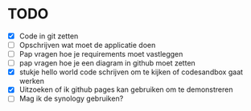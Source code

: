 # TODO

- [x] Code in git zetten
- [ ] Opschrijven wat moet de applicatie doen
- [ ] Pap vragen hoe je requirements moet vastleggen
- [ ] pap vragen hoe je een diagram in github moet zetten
- [x] stukje hello world code schrijven om te kijken of codesandbox gaat werken
- [x] Uitzoeken of ik github pages kan gebruiken om te demonstreren
- [ ] Mag ik de synology gebruiken?

